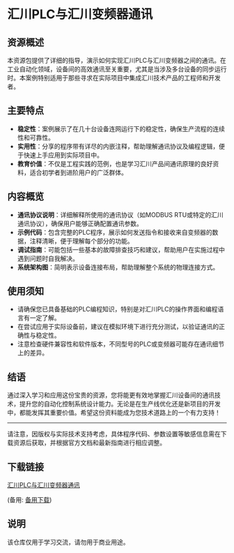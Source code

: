 # 汇川PLC与汇川变频器通讯

## 资源概述
本资源包提供了详细的指导，演示如何实现汇川PLC与汇川变频器之间的通讯。在工业自动化领域，设备间的高效通讯至关重要，尤其是当涉及多台设备的同步运行时。本案例特别适用于那些寻求在实际项目中集成汇川技术产品的工程师和开发者。

## 主要特点
- **稳定性**：案例展示了在几十台设备连网运行下的稳定性，确保生产流程的连续性和可靠性。
- **实用性**：分享的程序带有详尽的内嵌注释，帮助理解通讯协议及编程逻辑，便于快速上手应用到实际项目中。
- **教育价值**：不仅是工程实践的范例，也是学习汇川产品间通讯原理的良好资料，适合初学者到进阶用户的广泛群体。

## 内容概览
- **通讯协议说明**：详细解释所使用的通讯协议（如MODBUS RTU或特定的汇川通讯协议），确保用户能够正确配置通讯参数。
- **示例代码**：包含完整的PLC程序，展示如何发送指令和接收来自变频器的数据，注释清晰，便于理解每个部分的功能。
- **调试指南**：可能包括一些基本的故障排查技巧和建议，帮助用户在实施过程中遇到问题时自我解决。
- **系统架构图**：简明表示设备连接布局，帮助理解整个系统的物理连接方式。

## 使用须知
- 请确保您已具备基础的PLC编程知识，特别是对汇川PLC的操作界面和编程语言有一定了解。
- 在尝试应用于实际设备前，建议在模拟环境下进行充分测试，以验证通讯的正确性与稳定性。
- 注意检查硬件兼容性和软件版本，不同型号的PLC或变频器可能存在通讯细节上的差异。

## 结语
通过深入学习和应用这份宝贵的资源，您将能更有效地掌握汇川设备间的通讯技术，提升您的自动化控制系统设计能力。无论是在生产线优化还是新项目的开发中，都能发挥其重要价值。希望这份资料能成为您技术道路上的一个有力支持！

---

请注意，因版权与实际技术支持考虑，具体程序代码、参数设置等敏感信息需在下载资源后获取，并根据官方文档和最新指南进行相应调整。

## 下载链接
[汇川PLC与汇川变频器通讯](https://pan.quark.cn/s/f471ab2f9971) 

(备用: [备用下载](https://pan.baidu.com/s/1yyqN1c5yy0Du94IVvXterw?pwd=1234))

## 说明

该仓库仅用于学习交流，请勿用于商业用途。
